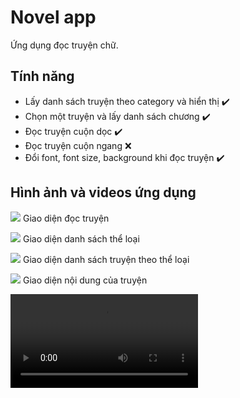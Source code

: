 # Novel app

Ứng dụng đọc truyện chữ.

## Tính năng

- Lấy danh sách truyện theo category và hiển thị :heavy_check_mark:
- Chọn một truyện và lấy danh sách chương :heavy_check_mark:
- Đọc truyện cuộn dọc :heavy_check_mark:
- Đọc truyện cuộn ngang :x:
- Đổi font, font size, background khi đọc truyện :heavy_check_mark:

## Hình ảnh và videos ứng dụng

![](/assets/images/chapter_detail.png)
Giao diện đọc truyện

![](/assets/images/list_category.png)
Giao diện danh sách thể loại

![](/assets/images/list_story.png)
Giao diện danh sách truyện theo thể loại

![](/assets/images/story_detail.png)
Giao diện nội dung của truyện

![](/assets/videos/video.mp4)
